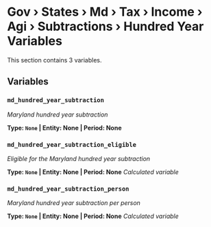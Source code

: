 # Gov › States › Md › Tax › Income › Agi › Subtractions › Hundred Year Variables

This section contains 3 variables.

## Variables

### `md_hundred_year_subtraction`
*Maryland hundred year subtraction*

**Type: `None` | Entity: None | Period: None**

### `md_hundred_year_subtraction_eligible`
*Eligible for the Maryland hundred year subtraction*

**Type: `None` | Entity: None | Period: None**
*Calculated variable*

### `md_hundred_year_subtraction_person`
*Maryland hundred year subtraction per person*

**Type: `None` | Entity: None | Period: None**
*Calculated variable*
